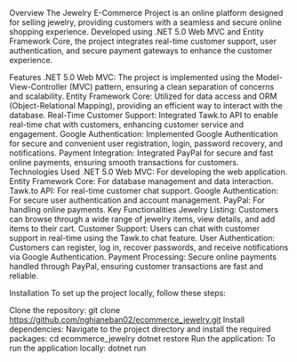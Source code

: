 Overview
The Jewelry E-Commerce Project is an online platform designed for selling jewelry, providing customers with a seamless and secure online shopping experience. Developed using .NET 5.0 Web MVC and Entity Framework Core, the project integrates real-time customer support, user authentication, and secure payment gateways to enhance the customer experience.

Features
.NET 5.0 Web MVC: The project is implemented using the Model-View-Controller (MVC) pattern, ensuring a clean separation of concerns and scalability.
Entity Framework Core: Utilized for data access and ORM (Object-Relational Mapping), providing an efficient way to interact with the database.
Real-Time Customer Support: Integrated Tawk.to API to enable real-time chat with customers, enhancing customer service and engagement.
Google Authentication: Implemented Google Authentication for secure and convenient user registration, login, password recovery, and notifications.
Payment Integration: Integrated PayPal for secure and fast online payments, ensuring smooth transactions for customers.
Technologies Used
.NET 5.0 Web MVC: For developing the web application.
Entity Framework Core: For database management and data interaction.
Tawk.to API: For real-time customer chat support.
Google Authentication: For secure user authentication and account management.
PayPal: For handling online payments.
Key Functionalities
Jewelry Listing: Customers can browse through a wide range of jewelry items, view details, and add items to their cart.
Customer Support: Users can chat with customer support in real-time using the Tawk.to chat feature.
User Authentication: Customers can register, log in, recover passwords, and receive notifications via Google Authentication.
Payment Processing: Secure online payments handled through PayPal, ensuring customer transactions are fast and reliable.

Installation
To set up the project locally, follow these steps:

Clone the repository:
git clone https://github.com/nghianeban02/ecommerce_jewelry.git
Install dependencies: Navigate to the project directory and install the required packages:
cd ecommerce_jewelry
dotnet restore
Run the application: To run the application locally:
dotnet run
